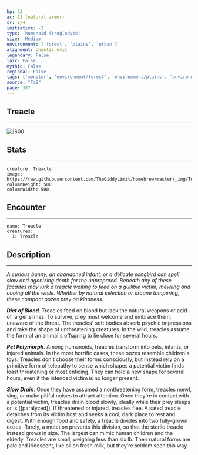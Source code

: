 ```yaml
---
hp: 22
ac: 11 (natural armor)
cr: 1/4
initiative: -2
type: 'humanoid (troglodyte)'    
size: 'Medium'
environment: ['forest', 'plains', 'urban']
alignment: chaotic evil
legendary: False
lair: False
mythic: False
regional: False
tags: ['monster', 'environment/forest', 'environment/plains', 'environment/urban']
source: "ToB"
page: 387
---
```


## Treacle
---

![|600](https://raw.githubusercontent.com/TheGiddyLimit/homebrew/master/_img/ToB/Treacle.webp)

## Stats
---

```statblock
creature: Treacle
image: https://raw.githubusercontent.com/TheGiddyLimit/homebrew/master/_img/ToB/token/Treacle.png
columnHeight: 500
columnWidth: 500
```

## Encounter
---

```encounter-table
name: Treacle
creatures:
- 1: Treacle
```

## Description
---
_A curious bunny, an abandoned infant, or a delicate songbird can spell slow and agonizing death for the unprepared. Beneath any of these facades may lurk a treacle waiting to feed on a gullible victim, mewling and cooing all the while. Whether by natural selection or arcane tampering, these compact oozes prey on kindness._

**_Diet of Blood_**. Treacles feed on blood but lack the natural weapons or acid of larger slimes. To survive, prey must welcome and embrace them, unaware of the threat. The treacles' soft bodies absorb psychic impressions and take the shape of unthreatening creatures. In the wild, treacles assume the form of an animal's offspring to lie close for several hours.

**_Pet Polymorph_**. Among humanoids, treacles transform into pets, infants, or injured animals. In the most horrific cases, these oozes resemble children's toys. Treacles don't choose their forms consciously, but instead rely on a primitive form of telepathy to sense which shapes a potential victim finds least threatening or most enticing. They can hold a new shape for several hours, even if the intended victim is no longer present.

**_Slow Drain_**. Once they have assumed a nonthreatening form, treacles mewl, sing, or make pitiful noises to attract attention. Once they're in contact with a potential victim, treacles drain blood slowly, ideally while their prey sleeps or is [[paralyzed]]. If threatened or injured, treacles flee. A sated treacle detaches from its victim host and seeks a cool, dark place to rest and digest. With enough food and safety, a treacle divides into two fully-grown oozes. Rarely, a mutation prevents this division, so that the sterile treacle instead grows in size. The largest can mimic human children and the elderly.
Treacles are small, weighing less than six lb. Their natural forms are pale and iridescent, like oil on fresh milk, but they're seldom seen this way.






